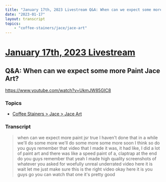 ```yaml
---
title: "January 17th, 2023 Livestream Q&A: When can we expect some more Paint Jace Art?"
date: "2023-01-17"
layout: transcript
topics:
    - "coffee-stainers/jace/jace-art"
---
```

# [January 17th, 2023 Livestream](../2023-01-17.md)
## Q&A: When can we expect some more Paint Jace Art?
https://www.youtube.com/watch?v=UkmJW85GIC8

### Topics
* [Coffee Stainers > Jace > Jace Art](../topics/coffee-stainers/jace/jace-art.md)

### Transcript

> when can we expect more paint jsr true I haven't done that in a while we'll do some more we'll do some more some more soon I think so do you guys remember that video that I made it was, it had like, I did a lot of paint art and there was like a speed paint of a, claptrap at the end do you guys remember that yeah I made high quality screenshots of whatever you asked for woefully unreal underrated video here it is wait let me just make sure this is the right video okay here it is you guys go you can watch that one it's pretty good
